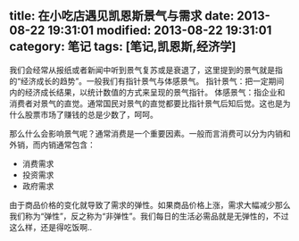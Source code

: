 title: 在小吃店遇见凯恩斯景气与需求
date: 2013-08-22 19:31:01
modified: 2013-08-22 19:31:01
category: 笔记
tags: [笔记,凯恩斯,经济学]
---

我们会经常从报纸或者新闻中听到景气复苏或是衰退了，这里提到的景气就是指的“经济成长的趋势”。一般我们有指针景气与体感景气。
指针景气：把一定期间内的经济成长结果，以统计数值的方式来呈现的景气指针。
体感景气：指企业和消费者对景气的直觉。通常国民对景气的直觉都要比指针景气后知后觉。这也是为什么股票市场了赚钱的总是少数了，呵呵。

那么什么会影响景气呢？通常消费是一个重要因素。一般而言消费可以分为内销和外销，而内销通常包含：

- 消费需求
- 投资需求
- 政府需求

由于商品价格的变化就导致了需求的弹性。如果商品价格上涨，需求大幅减少那么我们称为“弹性”，反之称为“非弹性”。我们每日的生活必需品就是无弹性的，不过这么样，还是得吃饭啊..